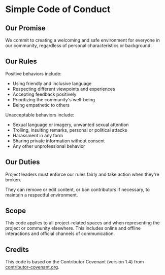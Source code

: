 # Simple Code of Conduct

## Our Promise

We commit to creating a welcoming and safe environment for everyone in our community, regardless of personal characteristics or background.

## Our Rules

Positive behaviors include:

- Using friendly and inclusive language
- Respecting different viewpoints and experiences
- Accepting feedback positively
- Prioritizing the community's well-being
- Being empathetic to others

Unacceptable behaviors include:

- Sexual language or imagery, unwanted sexual attention
- Trolling, insulting remarks, personal or political attacks
- Harassment in any form
- Sharing private information without consent
- Any other unprofessional behavior

## Our Duties

Project leaders must enforce our rules fairly and take action when they're broken.

They can remove or edit content, or ban contributors if necessary, to maintain a respectful environment.

## Scope

This code applies to all project-related spaces and when representing the project or community elsewhere. This includes online and offline interactions and official channels of communication.


## Credits

This code is based on the Contributor Covenant (version 1.4) from [contributor-covenant.org](https://www.contributor-covenant.org/version/1/4/code-of-conduct/).

